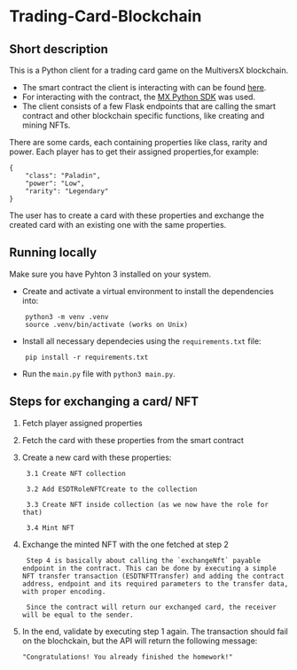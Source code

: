 # Trading-Card-Blockchain

##  Short description
This is a Python client for a trading card game on the MultiversX blockchain.

* The smart contract the client is interacting with can be found [here](https://github.com/cs-pub-ro/blockchain-protocols-and-distributed-applications/tree/main/assignments/tema-1).
* For interacting with the contract, the [MX Python SDK](https://github.com/multiversx/mx-sdk-py) was used.
* The client consists of a few Flask endpoints that are calling the smart contract and other blockchain specific functions, like creating and mining NFTs.

There are some cards, each containing properties like class, rarity and power. Each player has to get their assigned properties,for example:

```
{
    "class": "Paladin", 
    "power": "Low",
    "rarity": "Legendary"
}
```
 The user has to create a card with these properties and exchange the created card with an existing one with the same properties.

## Running locally

Make sure you have Pyhton 3 installed on your system.

* Create and activate a virtual environment to install the dependencies into:
```
    python3 -m venv .venv
    source .venv/bin/activate (works on Unix)
```
* Install all necessary dependecies using the `requirements.txt` file: 
```   
    pip install -r requirements.txt
```

* Run the `main.py` file with `python3 main.py`.


## Steps for exchanging a card/ NFT 
1. Fetch player assigned properties
2. Fetch the card with these properties from the smart contract
3. Create a new card with these properties:

        3.1 Create NFT collection

        3.2 Add ESDTRoleNFTCreate to the collection

        3.3 Create NFT inside collection (as we now have the role for that)

        3.4 Mint NFT
4. Exchange the minted NFT with the one fetched at step 2

        Step 4 is basically about calling the `exchangeNft` payable endpoint in the contract. This can be done by executing a simple NFT transfer transaction (ESDTNFTTransfer) and adding the contract address, endpoint and its required parameters to the transfer data, with proper encoding. 
        
        Since the contract will return our exchanged card, the receiver will be equal to the sender.

5. In the end, validate by executing step 1 again. The transaction should fail on the blochckain, but the API will return the following message:

    `"Congratulations! You already finished the homework!"`
